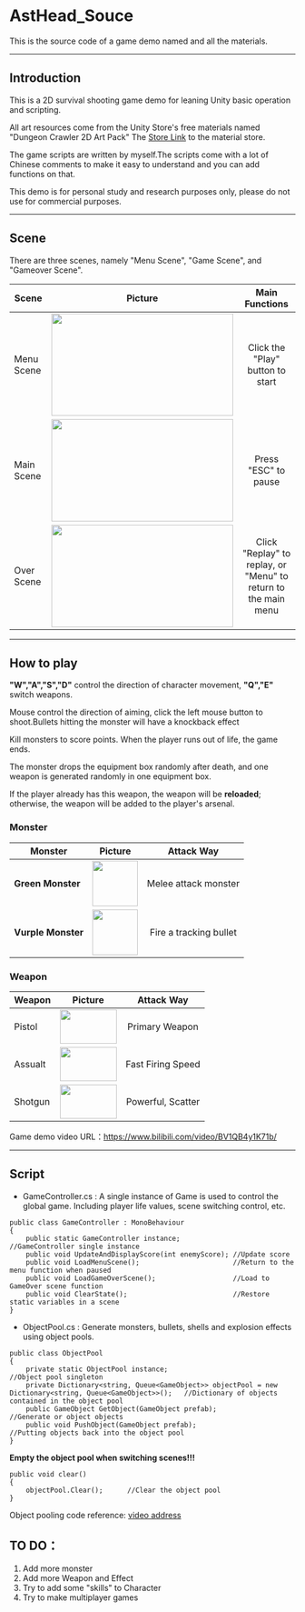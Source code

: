 # AstHead_Souce

This is the source code of a game demo named <AstHead> and all the materials.
 ***
 ## Introduction
 This is a 2D survival shooting game demo for leaning Unity basic operation and scripting.
 
 All art resources come from the Unity Store's free materials named "Dungeon Crawler 2D Art Pack"
 The [Store Link](https://assetstore.unity.com/packages/templates/packs/dungeon-crawler-2d-art-pack-130827?locale=zh-EN) to the material store.
 
 The game scripts are written by myself.The scripts come with a lot of Chinese comments to make it easy to understand and you can add functions on that.
 
 This demo is for personal study and research purposes only, please do not use for commercial purposes.
 ***
 ## Scene
 There are three scenes, namely "Menu Scene", "Game Scene", and "Gameover Scene".
 
 | **Scene**|**Picture** |**Main Functions**|
 | --------------|:--------------: | :--------------:|
 | Menu Scene|<img width="320" height="180" src="https://raw.githubusercontent.com/YukinoKyoU/AstHead_SouceCode/main/Sample/Scene/Menu.png"/>|Click the "Play" button to start|
 | Main Scene|<img width="320" height="180" src="https://raw.githubusercontent.com/YukinoKyoU/AstHead_SouceCode/main/Sample/Scene/Main.jpg"/>|Press "ESC" to pause|
 | Over Scene|<img width="320" height="180" src="https://raw.githubusercontent.com/YukinoKyoU/AstHead_SouceCode/main/Sample/Scene/Over.jpg"/>|Click "Replay" to replay, or "Menu" to return to the main menu|
 
 ***
 ## How to play
 
 **"W","A","S","D"** control the direction of character movement, **"Q","E"** switch weapons. 
 
 Mouse control the direction of aiming, click the left mouse button to shoot.Bullets hitting the monster will have a knockback effect
 
 Kill monsters to score points. When the player runs out of life, the game ends.
 
 The monster drops the equipment box randomly after death, and one weapon is generated randomly in one equipment box.
 
 If the player already has this weapon, the weapon will be **reloaded**; otherwise, the weapon will be added to the player's arsenal.
 
 ### Monster
 
 | **Monster**|**Picture**|**Attack Way**|
 | --------------|:--------------: | :--------------:|
 | **Green Monster**|<img width="80" height="80" src="https://raw.githubusercontent.com/YukinoKyoU/AstHead_SouceCode/main/Sample/Monster/Monster1.png"/>|Melee attack monster|
 | **Vurple  Monster**|<img width="80" height="80" src="https://raw.githubusercontent.com/YukinoKyoU/AstHead_SouceCode/main/Sample/Monster/Monster2.png"/>|Fire a tracking bullet|
 
 ### Weapon
 
 | **Weapon**|**Picture**|**Attack Way**|
 | --------------|:--------------: | :--------------:|
 | Pistol|<img width="100" height="60" src="https://raw.githubusercontent.com/YukinoKyoU/AstHead_SouceCode/main/Sample/Weapon/Pistol.png"/>|Primary Weapon|
 | Assualt|<img width="100" height="60" src="https://raw.githubusercontent.com/YukinoKyoU/AstHead_SouceCode/main/Sample/Weapon/Assualt.png"/>|Fast Firing Speed|
 | Shotgun|<img width="100" height="60" src="https://raw.githubusercontent.com/YukinoKyoU/AstHead_SouceCode/main/Sample/Weapon/Shotgun.png"/>|Powerful, Scatter|
 
 
 Game demo video URL：https://www.bilibili.com/video/BV1QB4y1K71b/
 
 ***
 ## Script
 - GameController.cs : A single instance of Game is used to control the global game. Including player life values, scene switching control, etc.
 ```
 public class GameController : MonoBehaviour
 {
     public static GameController instance;             //GameController single instance
     public void UpdateAndDisplayScore(int enemyScore); //Update score
     public void LoadMenuScene();                       //Return to the menu function when paused
     public void LoadGameOverScene();                   //Load to GameOver scene function
     public void ClearState();                          //Restore static variables in a scene
 }
 ```
 - ObjectPool.cs : Generate monsters, bullets, shells and explosion effects using object pools. 
 ```
 public class ObjectPool
 {
     private static ObjectPool instance;                                                                       //Object pool singleton
     private Dictionary<string, Queue<GameObject>> objectPool = new Dictionary<string, Queue<GameObject>>();   //Dictionary of objects contained in the object pool
     public GameObject GetObject(GameObject prefab);                                                           //Generate or object objects
     public void PushObject(GameObject prefab);                                                                //Putting objects back into the object pool
 }
 ```
 
 **Empty the object pool when switching scenes!!!**
 ```
 public void clear()
 {
     objectPool.Clear();      //Clear the object pool
 }
 ```
 Object pooling code reference: [video address](https://www.bilibili.com/video/BV1xb4y1D7PZ)
 
 ## TO DO：
 1. Add more monster
 2. Add more Weapon and Effect
 3. Try to add some "skills" to Character
 4. Try to make multiplayer games
 
 
 

 
 
 
 
